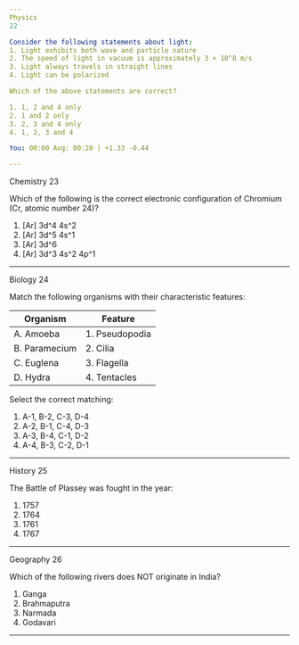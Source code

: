 ```yaml
---
Physics
22

Consider the following statements about light:
1. Light exhibits both wave and particle nature
2. The speed of light in vacuum is approximately 3 × 10^8 m/s
3. Light always travels in straight lines
4. Light can be polarized

Which of the above statements are correct?

1. 1, 2 and 4 only
2. 1 and 2 only  
3. 2, 3 and 4 only
4. 1, 2, 3 and 4

You: 00:00 Avg: 00:20 | +1.33 -0.44

---
```

Chemistry
23

Which of the following is the correct electronic configuration of Chromium (Cr, atomic number 24)?

1. [Ar] 3d^4 4s^2
2. [Ar] 3d^5 4s^1
3. [Ar] 3d^6
4. [Ar] 3d^3 4s^2 4p^1

---
Biology
24

Match the following organisms with their characteristic features:

| Organism | Feature |
|----------|---------|
| A. Amoeba | 1. Pseudopodia |
| B. Paramecium | 2. Cilia |
| C. Euglena | 3. Flagella |
| D. Hydra | 4. Tentacles |

Select the correct matching:

1. A-1, B-2, C-3, D-4
2. A-2, B-1, C-4, D-3
3. A-3, B-4, C-1, D-2
4. A-4, B-3, C-2, D-1

---
History
25

The Battle of Plassey was fought in the year:

1. 1757
2. 1764
3. 1761
4. 1767

---
Geography
26

Which of the following rivers does NOT originate in India?

1. Ganga
2. Brahmaputra
3. Narmada
4. Godavari

---